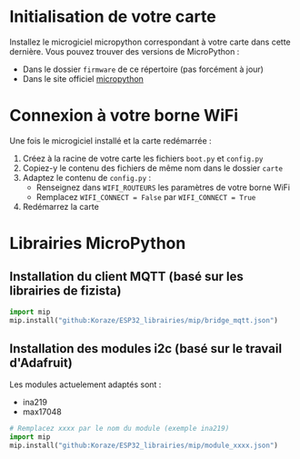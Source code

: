 
# Initialisation de votre carte

Installez le microgiciel micropython correspondant à votre carte dans cette dernière. Vous pouvez trouver des versions de MicroPython :
- Dans le dossier `firmware` de ce répertoire (pas forcément à jour)
- Dans le site officiel [micropython](https://micropython.org) 

  

# Connexion à votre borne WiFi

Une fois le microgiciel installé et la carte redémarrée :
1. Créez à la racine de votre carte les fichiers `boot.py` et `config.py`
2. Copiez-y le contenu des fichiers de même nom dans le dossier `carte`
3. Adaptez le contenu de `config.py` :
   - Renseignez dans `WIFI_ROUTEURS` les paramètres de votre borne WiFi
   - Remplacez `WIFI_CONNECT = False` par `WIFI_CONNECT = True`
4. Redémarrez la carte

  

# Librairies MicroPython

## Installation du client MQTT (basé sur les librairies de fizista)
```python
import mip
mip.install("github:Koraze/ESP32_librairies/mip/bridge_mqtt.json")
```

## Installation des modules i2c (basé sur le travail d'Adafruit)
Les modules actuelement adaptés sont :
- ina219
- max17048

```python
# Remplacez xxxx par le nom du module (exemple ina219)
import mip
mip.install("github:Koraze/ESP32_librairies/mip/module_xxxx.json")
```
